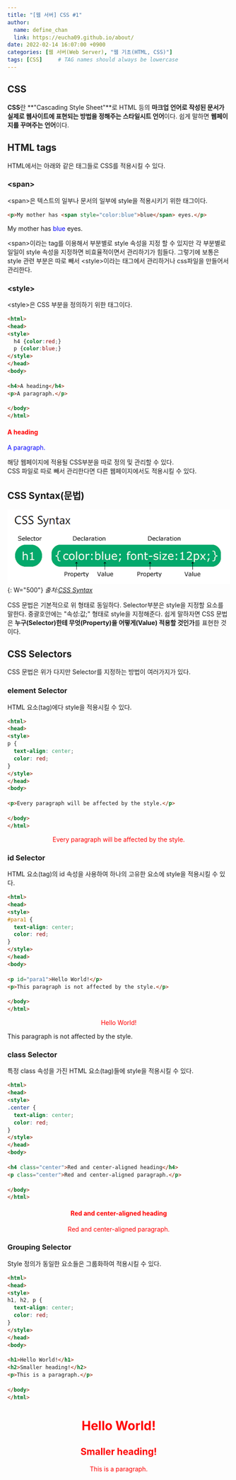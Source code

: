 ```yaml
---
title: "[웹 서버] CSS #1"
author:
  name: define_chan
  link: https://eucha09.github.io/about/
date: 2022-02-14 16:07:00 +0900
categories: [웹 서버(Web Server), "웹 기초(HTML, CSS)"]
tags: [CSS]     # TAG names should always be lowercase
---
```


## **CSS**

**CSS**란 **"Cascading Style Sheet"**로 HTML 등의 **마크업 언어로 작성된 문서가 실제로 웹사이트에 표현되는 방법을 정해주는 스타일시트 언어**이다. 쉽게 말하면 **웹페이지를 꾸며주는 언어**이다.

## **HTML tags**

HTML에서는 아래와 같은 태그들로 CSS를 적용시킬 수 있다.

### **\<span\>**

\<span\>은 텍스트의 일부나 문서의 일부에 style을 적용시키기 위한 태그이다.

```html
<p>My mother has <span style="color:blue">blue</span> eyes.</p>
```
<p>My mother has <span style="color:blue">blue</span> eyes.</p>

\<span\>이라는 tag를 이용해서 부분별로 style 속성을 지정 할 수 있지만 각 부분별로 일일이 style 속성을 지정하면 비효율적이면서 관리하기가 힘들다. 그렇기에 보통은 style 관련 부분은 따로 빼서 \<style\>이라는 태그에서 관리하거나 css파일을 만들어서 관리한다.

### **\<style\>**

\<style\>은 CSS 부분을 정의하기 위한 태그이다.

```html
<html>
<head>
<style>
  h4 {color:red;}
  p {color:blue;}
</style>
</head>
<body>

<h4>A heading</h4>
<p>A paragraph.</p>

</body>
</html>
```
<h4 style="color:red">A heading</h4>
<p style="color:blue">A paragraph.</p>

해당 웹페이지에 적용될 CSS부분을 따로 정의 및 관리할 수 있다.   
CSS 파일로 따로 빼서 관리한다면 다른 웹페이지에서도 적용시킬 수 있다.

## **CSS Syntax(문법)**

![CSS Syntax](/assets/img/posts/webserver/css_syntax.png){: W="500"}
_출처:[CSS Syntax](https://www.w3schools.com/css/css_syntax.asp)_

CSS 문법은 기본적으로 위 형태로 동일하다.
Selector부분은 style을 지정할 요소를 말한다.
중괄호안에는 "속성:값;" 형태로 style을 지정해준다.
쉽게 말하자면 CSS 문법은 **누구(Selector)한테 무엇(Property)을 어떻게(Value) 적용할 것인가**를 표현한 것이다.

## **CSS Selectors**

CSS 문법은 위가 다지만 Selector를 지정하는 방법이 여러가지가 있다.

### **element Selector**

HTML 요소(tag)에다 style을 적용시킬 수 있다.

```html
<html>
<head>
<style>
p {
  text-align: center;
  color: red;
}
</style>
</head>
<body>

<p>Every paragraph will be affected by the style.</p>

</body>
</html>
```
<p style="text-align: center;color: red;">Every paragraph will be affected by the style.</p>

### **id Selector**

HTML 요소(tag)의 id 속성을 사용하여 하나의 고유한 요소에 style을 적용시킬 수 있다.

```html
<html>
<head>
<style>
#para1 {
  text-align: center;
  color: red;
}
</style>
</head>
<body>

<p id="para1">Hello World!</p>
<p>This paragraph is not affected by the style.</p>

</body>
</html>
```
<style>
#para1 {
  text-align: center;
  color: red;
}
</style>
<p id="para1">Hello World!</p>
<p>This paragraph is not affected by the style.</p>

### **class Selector**

특정 class 속성을 가진 HTML 요소(tag)들에 style을 적용시킬 수 있다.

```html
<html>
<head>
<style>
.center {
  text-align: center;
  color: red;
}
</style>
</head>
<body>

<h4 class="center">Red and center-aligned heading</h4>
<p class="center">Red and center-aligned paragraph.</p>

</body>
</html>
```
<style>
.center {
  text-align: center;
  color: red;
}
</style>
<h4 class="center">Red and center-aligned heading</h4>
<p class="center">Red and center-aligned paragraph.</p>

### **Grouping Selector**

Style 정의가 동일한 요소들은 그룹화하여 적용시킬 수 있다.

```html
<html>
<head>
<style>
h1, h2, p {
  text-align: center;
  color: red;
}
</style>
</head>
<body>

<h1>Hello World!</h1>
<h2>Smaller heading!</h2>
<p>This is a paragraph.</p>

</body>
</html>
```
<h1 style="text-align: center; color: red;">Hello World!</h1>
<h2 style="text-align: center; color: red;">Smaller heading!</h2>
<p style="text-align: center; color: red;">This is a paragraph.</p>
